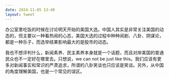 ```yaml
---
date: 2024-11-05 13:40
layout: tweet
---
```

办公室里吃饭的时候在讨论明天开始的美国大选。中国人其实是非常关注美国的动态的，但主要以一种看热闹的心态，美国大选的过程中种种闹剧、八卦、阴谋论，都是一种乐子，而选举结果影响最大的是股市的动态。

我也不想评判什么，新闻素养、民主素养本身就是一个话题，而且对岸美国的普通民众也不一定好在哪里去。只想说，we can not be just like this。我们应该有更多对新闻事实和常识的严肃追求，所谓的八卦笑谈也只应该是笑谈。另外，从中国的角度理解美国，也是一个常见的误区。
